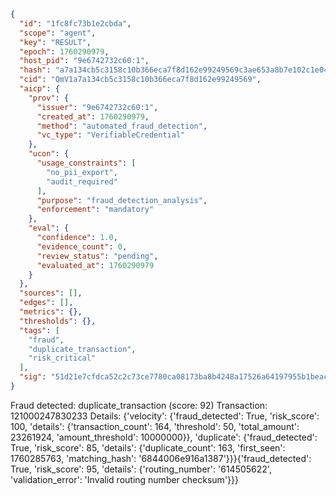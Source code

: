 ```json
{
  "id": "1fc8fc73b1e2cbda",
  "scope": "agent",
  "key": "RESULT",
  "epoch": 1760290979,
  "host_pid": "9e6742732c60:1",
  "hash": "a7a134cb5c3158c10b366eca7f8d162e99249569c3ae653a8b7e102c1e040f23",
  "cid": "QmV1a7a134cb5c3158c10b366eca7f8d162e99249569",
  "aicp": {
    "prov": {
      "issuer": "9e6742732c60:1",
      "created_at": 1760290979,
      "method": "automated_fraud_detection",
      "vc_type": "VerifiableCredential"
    },
    "ucon": {
      "usage_constraints": [
        "no_pii_export",
        "audit_required"
      ],
      "purpose": "fraud_detection_analysis",
      "enforcement": "mandatory"
    },
    "eval": {
      "confidence": 1.0,
      "evidence_count": 0,
      "review_status": "pending",
      "evaluated_at": 1760290979
    }
  },
  "sources": [],
  "edges": [],
  "metrics": {},
  "thresholds": {},
  "tags": [
    "fraud",
    "duplicate_transaction",
    "risk_critical"
  ],
  "sig": "51d21e7cfdca52c2c73ce7780ca08173ba8b4248a17526a64197955b1beacd97"
}
```

Fraud detected: duplicate_transaction (score: 92)
Transaction: 121000247830233
Details: {'velocity': {'fraud_detected': True, 'risk_score': 100, 'details': {'transaction_count': 164, 'threshold': 50, 'total_amount': 23261924, 'amount_threshold': 10000000}}, 'duplicate': {'fraud_detected': True, 'risk_score': 85, 'details': {'duplicate_count': 163, 'first_seen': 1760285763, 'matching_hash': '6844006e916a1387'}}}{'fraud_detected': True, 'risk_score': 95, 'details': {'routing_number': '614505622', 'validation_error': 'Invalid routing number checksum'}}}